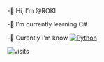 -👋 Hi, I’m @ROKI

-🌱 I’m currently learning C#

-🧠 Curently i'm know <a href="https://pythontutor.ru/"><img src="https://img.shields.io/badge/Python-0000FF?style=flat&logo=Python&logoColor=white" alt="Python"/></a>

![visits](https://count.getloli.com/get/@ROKI-dv?theme=gelbooru)
<!---
ROKI-dv/ROKI-dv is a ✨ special ✨ repository because its `README.md` (this file) appears on your GitHub profile.
You can click the Preview link to take a look at your changes.
--->
